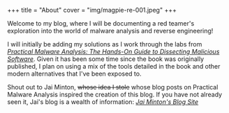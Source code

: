+++
title = "About"
cover = "img/magpie-re-001.jpeg"
+++

Welcome to my blog, where I will be documenting a red teamer's exploration into the world of malware analysis and reverse engineering!

I will initially be adding my solutions as I work through the labs from [*Practical Malware Analysis: The Hands-On Guide to Dissecting Malicious Software*](https://nostarch.com/malware). 
Given it has been some time since the book was originally published, I plan on using a mix of the tools detailed in the book and other modern alternatives that I've been exposed to. 

Shout out to Jai Minton, ~~whose idea I stole~~ whose blog posts on Practical Malware Analysis inspired the creation of this blog. If you have not already seen it, Jai's blog is a wealth of information: [*Jai Minton's Blog Site*](https://www.jaiminton.com/)